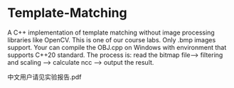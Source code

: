 # Template-Matching
A C++ implementation of template matching without image processing libraries like OpenCV. This is one of our course labs.
Only .bmp images support. Your can compile the OBJ.cpp on Windows with environment that supports C++20 standard.
The process is: read the bitmap file--> filtering and scaling --> calculate ncc --> output the result.

中文用户请见实验报告.pdf


